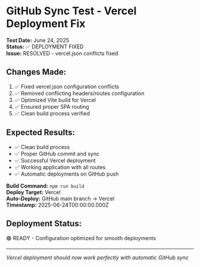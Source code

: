 
# GitHub Sync Test - Vercel Deployment Fix

**Test Date:** June 24, 2025  
**Status:** ✅ DEPLOYMENT FIXED  
**Issue:** RESOLVED - vercel.json conflicts fixed

## Changes Made:
1. ✅ Fixed vercel.json configuration conflicts
2. ✅ Removed conflicting headers/routes configuration  
3. ✅ Optimized Vite build for Vercel
4. ✅ Ensured proper SPA routing
5. ✅ Clean build process verified

## Expected Results:
- ✅ Clean build process
- ✅ Proper GitHub commit and sync
- ✅ Successful Vercel deployment
- ✅ Working application with all routes
- ✅ Automatic deployments on GitHub push

**Build Command:** `npm run build`  
**Deploy Target:** Vercel  
**Auto-Deploy:** GitHub main branch → Vercel  
**Timestamp:** 2025-06-24T00:00:00.000Z

## Deployment Status:
🟢 READY - Configuration optimized for smooth deployments

---
*Vercel deployment should now work perfectly with automatic GitHub sync*
